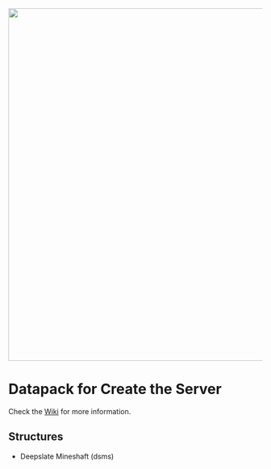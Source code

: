 <img src="https://cdn.discordapp.com/attachments/789869826397962271/1111774777091301426/Create_the_Server.png"  width="700">

# Datapack for Create the Server

Check the [Wiki](https://github.com/JR1811/create-the-server/wiki) for more information.

## Structures

- Deepslate Mineshaft (dsms)
